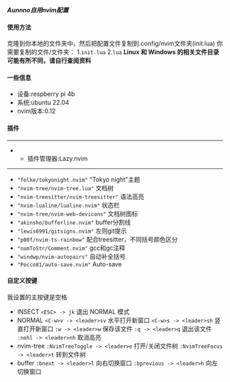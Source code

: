 **_Aunnno自用nvim配置_** 
#### 使用方法 
克隆到你本地的文件夹中，然后把配置文件复制到.config/nvim文件夹(init.lua) 
你需要复制的文件/文件夹： 
1.`init.lua` 
2.`lua`
**Linux 和 Windows 的相关文件目录可能有所不同，请自行查阅资料**
#### 一些信息
- 设备:respberry pi 4b
- 系统:ubuntu 22.04
- nvim版本:0.12
#### 插件
---
- * 插件管理器:Lazy.nvim
---
- `"folke/tokyonight.nvim"`  "Tokyo night"主题
- `"nvim-tree/nvim-tree.lua"`  文档树
- `"nvim-treesitter/nvim-treesitter"`  语法高亮
- `"nvim-lualine/lualine.nvim"`   状态栏
- `"nvim-tree/nvim-web-devicons"`  文档树图标
- `"akinsho/bufferline.nvim"`  buffer分割线
- `"lewis6991/gitsigns.nvim"`  左则git提示
- `"p00f/nvim-ts-rainbow"`  配合treesitter，不同括号颜色区分
- `"numToStr/Comment.nvim"`  gcc和gc注释
- `"windwp/nvim-autopairs"`  自动补全括号
- `"Pocco81/auto-save.nvim"`  Auto-save 
#### 自定义按键
我设置的主按键是空格
- INSECT 
`<ESC> -> jk`  退出 NORMAL 模式
- NORMAL
`<C-w>v -> <leader>sv`  水平打开新窗口
`<C-w>s -> <leader>sh`  竖直打开新窗口
`:w -> <leader>w`  保存该文件
`:q -> <leader>q`  退出该文件
`:nohl -> <leader>nh`  取消高亮
- nvim-tree
`:NvimTreeToggle -> <leader>e`  打开/关闭文件树
`:NvimTreeFocus -> <leader>t`  转到文件树
- buffer
`:bnext -> <leader>l`  向右切换窗口
`:bprevious -> <leader>h`  向左切换窗口
